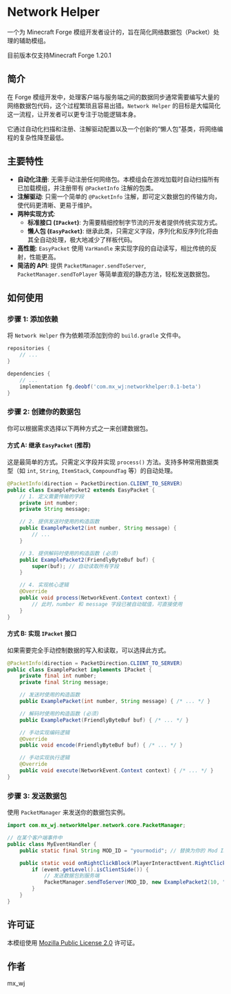 # Network Helper

[](https://www.minecraft.net)
[](https://files.minecraftforge.net/net/minecraftforge/forge/index_1.20.1.html)
[](https://www.mozilla.org/en-US/MPL/2.0/)

一个为 Minecraft Forge 模组开发者设计的，旨在简化网络数据包（Packet）处理的辅助模组。

目前版本仅支持Minecraft Forge 1.20.1

## 简介

在 Forge 模组开发中，处理客户端与服务端之间的数据同步通常需要编写大量的网络数据包代码，这个过程繁琐且容易出错。`Network Helper` 的目标是大幅简化这一流程，让开发者可以更专注于功能逻辑本身。

它通过自动化扫描和注册、注解驱动配置以及一个创新的“懒人包”基类，将网络编程的复杂性降至最低。

## 主要特性

  * **自动化注册**: 无需手动注册任何网络包。本模组会在游戏加载时自动扫描所有已加载模组，并注册带有 `@PacketInfo` 注解的包类。
  * **注解驱动**: 只需一个简单的 `@PacketInfo` 注解，即可定义数据包的传输方向，使代码更清晰、更易于维护。
  * **两种实现方式**:
      * **标准接口 (`IPacket`)**: 为需要精细控制字节流的开发者提供传统实现方式。
      * **懒人包 (`EasyPacket`)**: 继承此类，只需定义字段，序列化和反序列化将由其全自动处理，极大地减少了样板代码。
  * **高性能**: `EasyPacket` 使用 `VarHandle` 来实现字段的自动读写，相比传统的反射，性能更高。
  * **简洁的 API**: 提供 `PacketManager.sendToServer`, `PacketManager.sendToPlayer` 等简单直观的静态方法，轻松发送数据包。

## 如何使用

### 步骤 1: 添加依赖

将 `Network Helper` 作为依赖项添加到你的 `build.gradle` 文件中。

```groovy
repositories {
    // ...
}

dependencies {
    // ...
    implementation fg.deobf('com.mx_wj:networkhelper:0.1-beta')
}
```

### 步骤 2: 创建你的数据包

你可以根据需求选择以下两种方式之一来创建数据包。

#### 方式 A: 继承 `EasyPacket` (推荐)

这是最简单的方式。只需定义字段并实现 `process()` 方法。支持多种常用数据类型（如 `int`, `String`, `ItemStack`, `CompoundTag` 等）的自动处理。

```java
@PacketInfo(direction = PacketDirection.CLIENT_TO_SERVER)
public class ExamplePacket2 extends EasyPacket {
    // 1. 定义需要传输的字段
    private int number;
    private String message;

    // 2. 提供发送时使用的构造函数
    public ExamplePacket2(int number, String message) {
        // ...
    }

    // 3. 提供解码时使用的构造函数 (必须)
    public ExamplePacket2(FriendlyByteBuf buf) {
        super(buf); // 自动读取所有字段
    }

    // 4. 实现核心逻辑
    @Override
    public void process(NetworkEvent.Context context) {
        // 此时，number 和 message 字段已被自动赋值，可直接使用
    }
}
```

#### 方式 B: 实现 `IPacket` 接口

如果需要完全手动控制数据的写入和读取，可以选择此方式。

```java
@PacketInfo(direction = PacketDirection.CLIENT_TO_SERVER)
public class ExamplePacket implements IPacket {
    private final int number;
    private final String message;

    // 发送时使用的构造函数
    public ExamplePacket(int number, String message) { /* ... */ }

    // 解码时使用的构造函数 (必须)
    public ExamplePacket(FriendlyByteBuf buf) { /* ... */ }

    // 手动实现编码逻辑
    @Override
    public void encode(FriendlyByteBuf buf) { /* ... */ }

    // 手动实现执行逻辑
    @Override
    public void execute(NetworkEvent.Context context) { /* ... */ }
}
```

### 步骤 3: 发送数据包

使用 `PacketManager` 来发送你的数据包实例。

```java
import com.mx_wj.networkHelper.network.core.PacketManager;

// 在某个客户端事件中
public class MyEventHandler {
    public static final String MOD_ID = "yourmodid"; // 替换为你的 Mod ID

    public static void onRightClickBlock(PlayerInteractEvent.RightClickBlock event) {
        if (event.getLevel().isClientSide()) {
            // 发送数据包到服务端
            PacketManager.sendToServer(MOD_ID, new ExamplePacket2(10, "Hello Server!"));
        }
    }
}
```

## 许可证

本模组使用 [Mozilla Public License 2.0](https://www.mozilla.org/en-US/MPL/2.0/) 许可证。

## 作者

mx_wj
